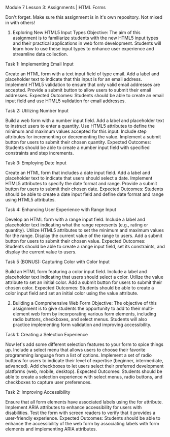 Module 7 Lesson 3: Assignments | HTML Forms

Don't forget. Make sure this assignment is in it's own repository. Not mixed in with others!

1. Exploring New HTML5 Input Types
Objective: The aim of this assignment is to familiarize students with the new HTML5 input types and their practical applications in web form development. Students will learn how to use these input types to enhance user experience and streamline data collection.

Task 1: Implementing Email Input

Create an HTML form with a text input field of type email.
Add a label and placeholder text to indicate that this input is for an email address.
Implement HTML5 validation to ensure that only valid email addresses are accepted.
Provide a submit button to allow users to submit their email addresses.
Expected Outcomes: Students should be able to create an email input field and use HTML5 validation for email addresses.



Task 2: Utilizing Number Input

Build a web form with a number input field.
Add a label and placeholder text to instruct users to enter a quantity.
Use HTML5 attributes to define the minimum and maximum values accepted for this input.
Include step attributes for incrementing or decrementing the value.
Implement a submit button for users to submit their chosen quantity.
Expected Outcomes: Students should be able to create a number input field with specified constraints and step increments.



Task 3: Employing Date Input

Create an HTML form that includes a date input field.
Add a label and placeholder text to indicate that users should select a date.
Implement HTML5 attributes to specify the date format and range.
Provide a submit button for users to submit their chosen date.
Expected Outcomes: Students should be able to create a date input field and define date format and range using HTML5 attributes.



Task 4: Enhancing User Experience with Range Input

Develop an HTML form with a range input field.
Include a label and placeholder text indicating what the range represents (e.g., rating or quantity).
Utilize HTML5 attributes to set the minimum and maximum values for the range.
Display the current value of the range to users.
Add a submit button for users to submit their chosen value.
Expected Outcomes: Students should be able to create a range input field, set its constraints, and display the current value to users.



Task 5 (BONUS): Capturing Color with Color Input

Build an HTML form featuring a color input field.
Include a label and placeholder text indicating that users should select a color.
Utilize the value attribute to set an initial color.
Add a submit button for users to submit their chosen color.
Expected Outcomes: Students should be able to create a color input field and set an initial color using the value attribute.


2. Building a Comprehensive Web Form
Objective: The objective of this assignment is to give students the opportunity to add to their multi-element web form by incorporating various form elements, including radio buttons, checkboxes, and select menus. Students will also practice implementing form validation and improving accessibility.

Task 1: Creating a Selection Experience

Now let's add some different selection features to your form to spice things up.
Include a select menu that allows users to choose their favorite programming language from a list of options.
Implement a set of radio buttons for users to indicate their level of expertise (beginner, intermediate, advanced).
Add checkboxes to let users select their preferred development platforms (web, mobile, desktop).
Expected Outcomes: Students should be able to create a selection experience with select menus, radio buttons, and checkboxes to capture user preferences.



Task 2: Improving Accessibility

Ensure that all form elements have associated labels using the for attribute.
Implement ARIA attributes to enhance accessibility for users with disabilities.
Test the form with screen readers to verify that it provides a user-friendly experience.
Expected Outcomes: Students should be able to enhance the accessibility of the web form by associating labels with form elements and implementing ARIA attributes.
